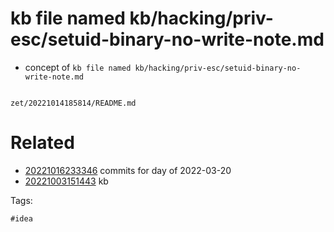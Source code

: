 # kb file named kb/hacking/priv-esc/setuid-binary-no-write-note.md

- concept of `kb file named kb/hacking/priv-esc/setuid-binary-no-write-note.md`

```
```

` zet/20221014185814/README.md `

# Related

- [20221016233346](/zet/20221016233346/README.md) commits for day of 2022-03-20
- [20221003151443](/zet/20221003151443/README.md) kb

Tags:

    #idea
